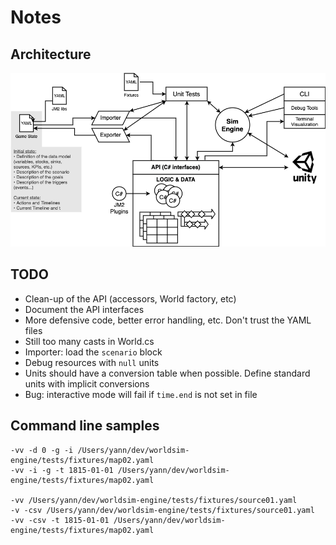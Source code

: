 Notes
=====

Architecture
------------

![Architecture](architecture.png "Architecture")

TODO
----

- Clean-up of the API (accessors, World factory, etc)
- Document the API interfaces
- More defensive code, better error handling, etc. Don't trust the YAML files
- Still too many casts in World.cs
- Importer: load the `scenario` block
- Debug resources with `null` units
- Units should have a conversion table when possible. Define standard units with implicit conversions
- Bug: interactive mode will fail if `time.end` is not set in file

Command line samples
--------------------

    -vv -d 0 -g -i /Users/yann/dev/worldsim-engine/tests/fixtures/map02.yaml
    -vv -i -g -t 1815-01-01 /Users/yann/dev/worldsim-engine/tests/fixtures/map02.yaml

    -vv /Users/yann/dev/worldsim-engine/tests/fixtures/source01.yaml
    -v -csv /Users/yann/dev/worldsim-engine/tests/fixtures/source01.yaml
    -vv -csv -t 1815-01-01 /Users/yann/dev/worldsim-engine/tests/fixtures/map02.yaml
